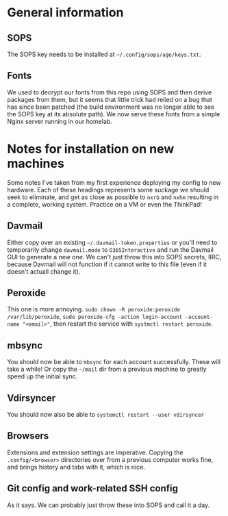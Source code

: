 # General information

## SOPS

The SOPS key needs to be installed at `~/.config/sops/age/keys.txt`.

## Fonts

We used to decrypt our fonts from this repo using SOPS and then derive packages
from them, but it seems that little trick had relied on a bug that has since
been patched (the build environment was no longer able to see the SOPS key at
its absolute path). We now serve these fonts from a simple Nginx server running
in our homelab.

# Notes for installation on new machines

Some notes I've taken from my first experience deploying my config to new
hardware. Each of these headings represents some suckage we should seek to
eliminate, and get as close as possible to `nxrb` and `nxhm` resulting in a
complete, working system. Practice on a VM or even the ThinkPad!

## Davmail

Either copy over an existing `~/.davmail-token.properties` or you'll need to
temporarily change `davmail.mode` to `O365Interactive` and run the Davmail GUI
to generate a new one. We can't just throw this into SOPS secrets, IIRC, because
Davmail will not function if it cannot write to this file (even if it doesn't
actuall change it).

## Peroxide

This one is more annoying. `sudo chown -R peroxide:peroxide /var/lib/peroxide`,
`sudo peroxide-cfg -action login-account -account-name "<email>"`, then restart
the service with `systmctl restart peroxide`.

## mbsync

You should now be able to `mbsync` for each account successfully. These will
take a while! Or copy the `~/mail` dir from a previous machine to greatly speed
up the initial sync.

## Vdirsyncer

You should now also be able to `systemctl restart --user vdirsyncer`

## Browsers

Extensions and extension settings are imperative. Copying the
`.config/<browser>` directories over from a previous computer works fine, and
brings history and tabs with it, which is nice.

## Git config and work-related SSH config

As it says. We can probably just throw these into SOPS and call it a day.
